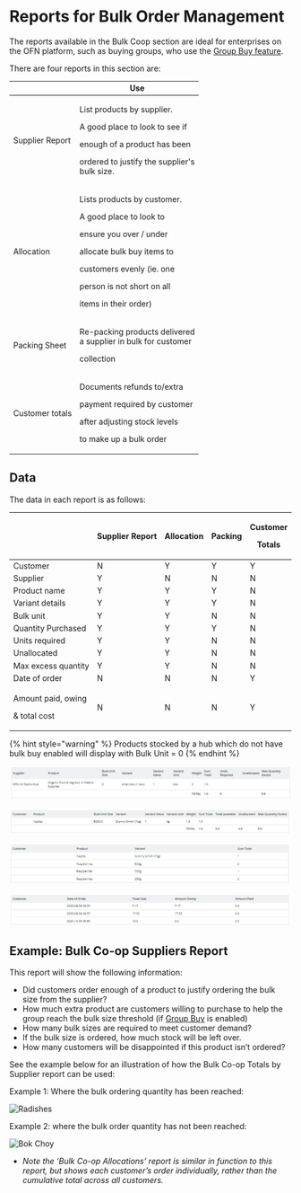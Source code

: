 # Reports for Bulk Order Management

The reports available in the Bulk Coop section are ideal for enterprises on the OFN platform, such as buying groups, who use the [Group Buy feature](../products-1/group-buy-for-bulk-ordering.md).

There are four reports in this section are:

|                 | Use                                                                                                                                                                                                                            |
| --------------- | ------------------------------------------------------------------------------------------------------------------------------------------------------------------------------------------------------------------------------ |
| Supplier Report | <p>List products by supplier.</p><p>A good place to look to see if</p><p>enough of a product has been </p><p>ordered to justify the supplier's<br>bulk size.</p>                                                               |
| Allocation      | <p>Lists products by customer.</p><p>A good place to look to </p><p>ensure you over / under</p><p>allocate bulk buy items to</p><p>customers evenly (ie. one </p><p>person is not short on all</p><p>items in their order)</p> |
| Packing Sheet   | <p>Re-packing products delivered <br>a supplier in bulk for customer </p><p>collection</p>                                                                                                                                     |
| Customer totals | <p>Documents refunds to/extra</p><p>payment required by customer</p><p>after adjusting stock levels</p><p>to make up a bulk order</p>                                                                                          |

## Data

The data in each report is as follows:

|                                                   | Supplier Report | Allocation | Packing | <p>Customer</p><p>Totals</p> |
| ------------------------------------------------- | --------------- | ---------- | ------- | ---------------------------- |
| Customer                                          | N               | Y          | Y       | Y                            |
| Supplier                                          | Y               | N          | N       | N                            |
| Product name                                      | Y               | Y          | Y       | N                            |
| Variant details                                   | Y               | Y          | Y       | N                            |
| Bulk unit                                         | Y               | Y          | N       | N                            |
| Quantity Purchased                                | Y               | Y          | Y       | N                            |
| Units required                                    | Y               | Y          | N       | N                            |
| Unallocated                                       | Y               | Y          | N       | N                            |
| Max excess quantity                               | Y               | Y          | N       | N                            |
| Date of order                                     | N               | N          | N       | Y                            |
| <p>Amount paid, owing</p><p>&#x26; total cost</p> | N               | N          | N       | Y                            |

{% hint style="warning" %}
Products stocked by a hub which do not have bulk buy enabled will display with Bulk Unit = 0
{% endhint %}

![Bulk Coop Supplier Report](<../../.gitbook/assets/bulk suppliers report.jpg>)

![Bulk Coop Allocation](<../../.gitbook/assets/bulk allocation report.jpg>)

![Bulk Coop Packing](<../../.gitbook/assets/bulk coop packing sheets.jpg>)

![Bulk Coop Customer Payments](<../../.gitbook/assets/bulk coop customer payment.jpg>)

## Example: Bulk Co-op Suppliers Report

This report will show the following information:

* Did customers order enough of a product to justify ordering the bulk size from the supplier?
* How much extra product are customers willing to purchase to help the group reach the bulk size threshold (if [Group Buy](../products-1/group-buy-for-bulk-ordering.md#enabling-group-buy-for-a-product) is enabled)
* How many bulk sizes are required to meet customer demand?
* If the bulk size is ordered, how much stock will be left over.
* How many customers will be disappointed if this product isn’t ordered?

See the example below for an illustration of how the Bulk Co-op Totals by Supplier report can be used:

Example 1: Where the bulk ordering quantity has been reached:

![Radishes](../../.gitbook/assets/radishess.png)

Example 2: where the bulk order quantity has not been reached:

![Bok Choy](../../.gitbook/assets/bok-choy.png)

* _Note the ‘Bulk Co-op Allocations’ report is similar in function to this report, but shows each customer’s order individually, rather than the cumulative total across all customers._
